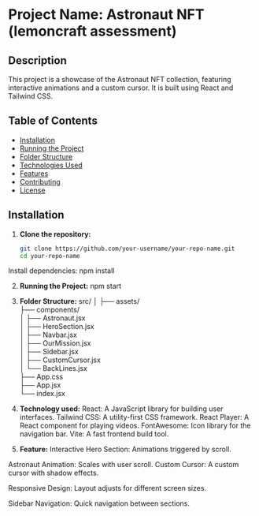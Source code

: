 # Project Name: Astronaut NFT (lemoncraft assessment)

## Description
This project is a showcase of the Astronaut NFT collection, featuring interactive animations and a custom cursor. It is built using React and Tailwind CSS.

## Table of Contents
- [Installation](#installation)
- [Running the Project](#running-the-project)
- [Folder Structure](#folder-structure)
- [Technologies Used](#technologies-used)
- [Features](#features)
- [Contributing](#contributing)
- [License](#license)

## Installation

1. **Clone the repository:**
   ```bash
   git clone https://github.com/your-username/your-repo-name.git
   cd your-repo-name
   
Install dependencies:
npm install

2. **Running the Project:**
npm start


3. **Folder Structure:**
src/
│
├── assets/                
├── components/             
│   ├── Astronaut.jsx      
│   ├── HeroSection.jsx    
│   ├── Navbar.jsx          
│   ├── OurMission.jsx      
│   ├── Sidebar.jsx         
│   ├── CustomCursor.jsx   
│   └── BackLines.jsx      
├── App.css                 
├── App.jsx                
└── index.jsx              

4. **Technology used:**
React: A JavaScript library for building user interfaces.
Tailwind CSS: A utility-first CSS framework.
React Player: A React component for playing videos.
FontAwesome: Icon library for the navigation bar.
Vite: A fast frontend build tool.


5. **Feature:**
Interactive Hero Section: Animations triggered by scroll.

Astronaut Animation: Scales with user scroll.
Custom Cursor: A custom cursor with shadow effects.

Responsive Design: Layout adjusts for different screen sizes.

Sidebar Navigation: Quick navigation between sections.